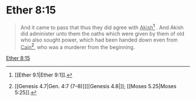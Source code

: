 # Ether 8:15

> And it came to pass that thus they did agree with <u>Akish</u>[^a] . And Akish did administer unto them the oaths which were given by them of old who also sought power, which had been handed down even from <u>Cain</u>[^b], who was a murderer from the beginning.

[Ether 8:15](https://www.churchofjesuschrist.org/study/scriptures/bofm/ether/8?lang=eng&id=p15#p15)


[^a]: [[Ether 9.1|Ether 9:1]].  
[^b]: [[Genesis 4.7|Gen. 4:7 (7–8)]][[Genesis 4.8|]]; [[Moses 5.25|Moses 5:25]].  
